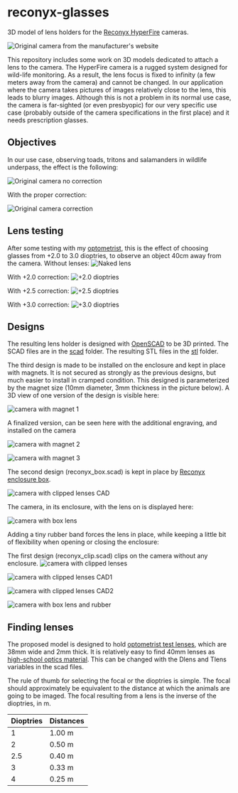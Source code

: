# reconyx-glasses
3D model of lens holders for the [Reconyx HyperFire](https://www.reconyx.com/product/Outdoor_Series?gad_source=1) cameras.

![Original camera from the manufacturer's website](https://www.trailcampro.com/cdn/shop/products/reconyx_HF2_FA_420_400x.jpg?v=1637358072)

This repository includes some work on 3D models dedicated to attach a lens to the camera. The HyperFire camera is a rugged system designed for wild-life monitoring. As a result, the lens focus is fixed to infinity (a few meters away from the camera) and cannot be changed. In our application where the camera takes pictures of images relatively close to the lens, this leads to blurry images. Although this is not a problem in its normal use case, the camera is far-sighted (or even presbyopic) for our very specific use case (probably outside of the camera specifications in the first place) and it needs prescription glasses. 

## Objectives
In our use case, observing toads, tritons and salamanders in wildlife underpass, the effect is the following:

![Original camera no correction](images/field_no_correction.jpg)

With the proper correction:

![Original camera correction](images/field_50cm_2delta.jpg)

## Lens testing
After some testing with my [optometrist](https://www.remillyoptic.fr/), this is the effect of choosing glasses from +2.0 to 3.0 dioptries, to observe an object 40cm away from the camera.
Without lenses:
![Naked lens](images/RCNX0023.JPG)

With +2.0 correction:
![+2.0 dioptries](images/RCNX0066.JPG)

With +2.5 correction:
![+2.5 dioptries](images/RCNX0105.JPG)

With +3.0 correction:
![+3.0 dioptries](images/RCNX0135.JPG)

## Designs
The resulting lens holder is designed with [OpenSCAD](https://openscad.org/) to be 3D printed. The SCAD files are in the [scad](scad) folder. The resulting STL files in the [stl](stl) folder.

The third design is made to be installed on the enclosure and kept in place with magnets. It is not secured as strongly as the previous designs, but much easier to install in cramped condition. This designed is parameterized by the magnet size (10mm diameter, 3mm thickness in the picture below). A 3D view of one version of the design is visible here: 

![camera with magnet 1](images/reconyx_magnets_1.png)

A finalized version, can be seen here with the additional engraving, and installed on the camera

![camera with magnet 2](images/IMG_20250224_162453.jpg)

![camera with magnet 3](images/IMG_20250220_101614.jpg)

The second design (reconyx_box.scad) is kept in place by [Reconyx enclosure box](https://www.reconyx.com/product/HyperFire-2-Security-Enclosure).

![camera with clipped lenses CAD](images/reconyx_box_1.png)


The camera, in its enclosure, with the lens on is displayed here:

![camera with box lens](images/IMG_20250211_101950.jpg)

Adding a tiny rubber band forces the lens in place, while keeping a little bit of flexibility when opening or closing the enclosure:

The first design (reconyx_clip.scad) clips on the camera without any enclosure. 
![camera with clipped lenses](images/IMG_20250110_174113.jpg)

![camera with clipped lenses CAD1](images/reconyx_clip_1.png)

![camera with clipped lenses CAD2](images/reconyx_clip_2.png)


![camera with box lens and rubber](images/IMG_20250211_140146.jpg)


## Finding lenses

The proposed model is designed to hold [optometrist test lenses](https://m.media-amazon.com/images/I/51xljETiMxL._AC_SX679_.jpg), which are 38mm wide and 2mm thick. It is relatively easy to find 40mm lenses as [high-school optics material](https://jeulin.com/ovio_fr/pr-323333.html). This can be changed with the Dlens and Tlens variables in the scad files. 

The rule of thumb for selecting the focal or the dioptries is simple. The focal should approximately be equivalent to the distance at which the animals are going to be imaged. The focal resulting from a lens is the inverse of the dioptries, in m. 

Dioptries | Distances
--- | ---
1 | 1.00 m
2 | 0.50 m
2.5 | 0.40 m
3 | 0.33 m
4 | 0.25 m



